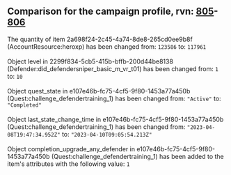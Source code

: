 ## Comparison for the campaign profile, rvn: [805](https://github.com/PRO100KatYT/FortniteProfileRevisions/tree/main/profiles/campaign/805%20campaign.json)-[806](https://github.com/PRO100KatYT/FortniteProfileRevisions/tree/main/profiles/campaign/806%20campaign.json)

The quantity of item 2a698f24-2c45-4a74-8de8-265cd0ee9b8f (AccountResource:heroxp) has been changed from: `123586` to: `117961`
<br><br>
Object level in 2299f834-5cb5-415b-bffb-200d44be8138 (Defender:did_defendersniper_basic_m_vr_t01) has been changed from: `1` to: `10`
<br><br>
Object quest_state in e107e46b-fc75-4cf5-9f80-1453a77a450b (Quest:challenge_defendertraining_1) has been changed from: `"Active"` to: `"Completed"`
<br><br>
Object last_state_change_time in e107e46b-fc75-4cf5-9f80-1453a77a450b (Quest:challenge_defendertraining_1) has been changed from: `"2023-04-08T19:47:34.952Z"` to: `"2023-04-10T09:05:54.213Z"`
<br><br>
Object completion_upgrade_any_defender in e107e46b-fc75-4cf5-9f80-1453a77a450b (Quest:challenge_defendertraining_1) has been added to the item's attributes with the following value: `1`
<br><br>
